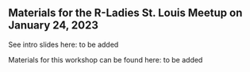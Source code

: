 ## Materials for the R-Ladies St. Louis Meetup on January 24, 2023

See intro slides here: to be added

Materials for this workshop can be found here: to be added
